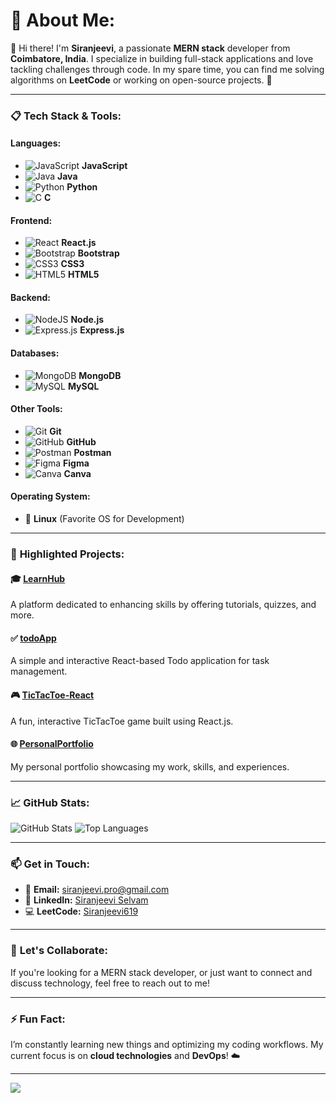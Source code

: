 # 💫 About Me:
👋 Hi there! I'm **Siranjeevi**, a passionate **MERN stack** developer from **Coimbatore, India**. I specialize in building full-stack applications and love tackling challenges through code. In my spare time, you can find me solving algorithms on **LeetCode** or working on open-source projects. 🚀

---

### 📋 **Tech Stack & Tools:**

#### **Languages:**
- ![JavaScript](https://img.shields.io/badge/JavaScript-%23323330.svg?style=for-the-badge&logo=javascript&logoColor=%23F7DF1E) **JavaScript**
- ![Java](https://img.shields.io/badge/Java-%23ED8B00.svg?style=for-the-badge&logo=openjdk&logoColor=white) **Java**
- ![Python](https://img.shields.io/badge/Python-%233B4D34.svg?style=for-the-badge&logo=python&logoColor=white) **Python**
- ![C](https://img.shields.io/badge/C-%2300599C.svg?style=for-the-badge&logo=c&logoColor=white) **C**

#### **Frontend:**
- ![React](https://img.shields.io/badge/react-%2320232a.svg?style=for-the-badge&logo=react&logoColor=%2361DAFB) **React.js**
- ![Bootstrap](https://img.shields.io/badge/bootstrap-%238511FA.svg?style=for-the-badge&logo=bootstrap&logoColor=white) **Bootstrap**
- ![CSS3](https://img.shields.io/badge/css3-%231572B6.svg?style=for-the-badge&logo=css3&logoColor=white) **CSS3**
- ![HTML5](https://img.shields.io/badge/html5-%23E34F26.svg?style=for-the-badge&logo=html5&logoColor=white) **HTML5**

#### **Backend:**
- ![NodeJS](https://img.shields.io/badge/node.js-6DA55F?style=for-the-badge&logo=node.js&logoColor=white) **Node.js**
- ![Express.js](https://img.shields.io/badge/express.js-%23404d59.svg?style=for-the-badge&logo=express&logoColor=%2361DAFB) **Express.js**

#### **Databases:**
- ![MongoDB](https://img.shields.io/badge/MongoDB-%234ea94b.svg?style=for-the-badge&logo=mongodb&logoColor=white) **MongoDB**
- ![MySQL](https://img.shields.io/badge/mysql-4479A1.svg?style=for-the-badge&logo=mysql&logoColor=white) **MySQL**

#### **Other Tools:**
- ![Git](https://img.shields.io/badge/git-%23F05033.svg?style=for-the-badge&logo=git&logoColor=white) **Git**
- ![GitHub](https://img.shields.io/badge/github-%23121011.svg?style=for-the-badge&logo=github&logoColor=white) **GitHub**
- ![Postman](https://img.shields.io/badge/Postman-FF6C37?style=for-the-badge&logo=postman&logoColor=white) **Postman**
- ![Figma](https://img.shields.io/badge/figma-%23F24E1E.svg?style=for-the-badge&logo=figma&logoColor=white) **Figma**
- ![Canva](https://img.shields.io/badge/Canva-%2300C4CC.svg?style=for-the-badge&logo=Canva&logoColor=white) **Canva**

#### **Operating System:**
- 🐧 **Linux** (Favorite OS for Development)

---

### 🌟 **Highlighted Projects:**

#### 🎓 [LearnHub](https://github.com/Siranjeevi619/LearnHub)  
A platform dedicated to enhancing skills by offering tutorials, quizzes, and more.

#### ✅ [todoApp](https://github.com/Siranjeevi619/todoApp)  
A simple and interactive React-based Todo application for task management.

#### 🎮 [TicTacToe-React](https://github.com/Siranjeevi619/TicTacToe-React)  
A fun, interactive TicTacToe game built using React.js.

#### 🌐 [PersonalPortfolio](https://github.com/Siranjeevi619/PersonalPortfolio)  
My personal portfolio showcasing my work, skills, and experiences.

---

### 📈 **GitHub Stats:**

![GitHub Stats](https://github-readme-stats.vercel.app/api?username=Siranjeevi619&show_icons=true&theme=radical)
![Top Languages](https://github-readme-stats.vercel.app/api/top-langs/?username=Siranjeevi619&layout=compact&theme=radical)

---

### 📫 **Get in Touch:**

- 📧 **Email:** [siranjeevi.pro@gmail.com](mailto:siranjeevi.pro@gmail.com)
- 💼 **LinkedIn:** [Siranjeevi Selvam](https://www.linkedin.com/in/siranjeevi-selvam-003626258/)
- 💻 **LeetCode:** [Siranjeevi619](https://leetcode.com/u/Siranjeevi619/)

---

### 💬 **Let's Collaborate:**

If you're looking for a MERN stack developer, or just want to connect and discuss technology, feel free to reach out to me!

---

### ⚡ **Fun Fact:**
I’m constantly learning new things and optimizing my coding workflows. My current focus is on **cloud technologies** and **DevOps**! ☁️

---

[![](https://visitcount.itsvg.in/api?id=Siranjeevi619&icon=8&color=1)](https://visitcount.itsvg.in)
